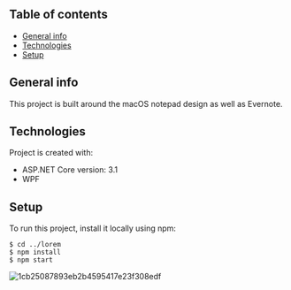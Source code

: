 ## Table of contents
* [General info](#general-info)
* [Technologies](#technologies)
* [Setup](#setup)

## General info
This project is built around the macOS notepad design as well as Evernote.


	
## Technologies
Project is created with:
* ASP.NET Core version: 3.1
* WPF

	
## Setup
To run this project, install it locally using npm:

```
$ cd ../lorem
$ npm install
$ npm start
```

![1cb25087893eb2b4595417e23f308edf](https://user-images.githubusercontent.com/56858535/78279615-7f2f5d80-74b3-11ea-9883-ee886dfc696e.png)




